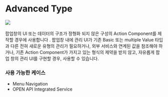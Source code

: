 # Advanced Type

![](<../../.gitbook/assets/스크린샷 2021-11-15 오후 1.53.37.png>)

팝업창의 UI 또는 데이터의 구조가 정형화 되지 않은 구성의 Action Component를 제작할 경우에 사용합니다 . 팝업창 내에 관리 UI가 기존 Basic 또는 multiple Value 타입과 다른 전혀 새로운 유형의 관리가 필요하거나, 외부 서비스와 연계된 값을 참조해야 하거나, 기존 Action Component가 가지고 있는 형식의 제약을 받지 않고, 자유롭게 팝업 창의 관리 UI를 구현할 경우, 사용할 수 있습니다.&#x20;



### 사용 가능한 케이스

* Menu Navigation
* OPEN API Integrated Service

